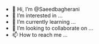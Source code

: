 - 👋 Hi, I’m @Saeedbagherani
- 👀 I’m interested in ...
- 🌱 I’m currently learning ...
- 💞️ I’m looking to collaborate on ...
- 📫 How to reach me ...

<!---
Saeedbagherani/Saeedbagherani is a ✨ special ✨ repository because its `README.md` (this file) appears on your GitHub profile.
You can click the Preview link to take a look at your changes.
--->
